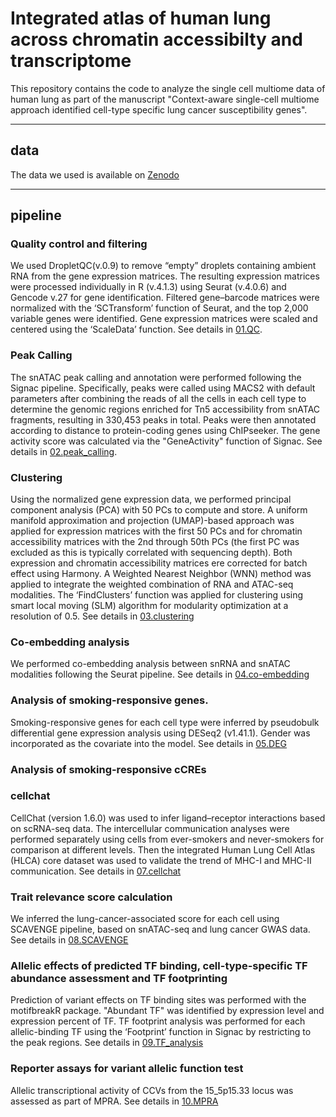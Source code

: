 # Integrated atlas of human lung across chromatin accessibilty and transcriptome

This repository contains the code to analyze the single cell multiome data of human lung as part of the manuscript "Context-aware single-cell multiome approach identified cell-type specific lung cancer susceptibility genes".

---

## data

The data we used is available on [Zenodo](https://)

---

## pipeline

### Quality control and filtering

We used DropletQC(v.0.9) to remove “empty” droplets containing ambient RNA from the gene expression matrices. The resulting expression matrices were processed individually in R (v.4.1.3) using Seurat (v.4.0.6) and Gencode v.27 for gene identification. Filtered gene–barcode matrices were normalized with the ‘SCTransform’ function of Seurat, and the top 2,000 variable genes were identified. Gene expression matrices were scaled and centered using the ‘ScaleData’ function. See details in [01.QC](https://github.com/pumclyy/16_multiome/tree/main/01.QC).

### Peak Calling

The snATAC peak calling and annotation were performed following the Signac pipeline. Specifically, peaks were called using MACS2 with default parameters after combining the reads of all the cells in each cell type to determine the genomic regions enriched for Tn5 accessibility from snATAC fragments, resulting in 330,453 peaks in total. Peaks were then annotated according to distance to protein-coding genes using ChIPseeker. The  gene activity score was calculated via the "GeneActivity" function of Signac. See details in [02.peak_calling](https://github.com/pumclyy/16_multiome/tree/main/02.peak_calling).

### Clustering

Using the normalized gene expression data, we performed principal component analysis
(PCA) with 50 PCs to compute and store. A uniform manifold approximation and projection (UMAP)-based approach was applied for expression matrices with the first 50 PCs and for chromatin accessibility matrices with the 2nd through 50th PCs (the first PC was excluded as this is typically correlated with sequencing depth). Both expression and chromatin accessibility matrices ere corrected for batch effect using Harmony. A Weighted Nearest Neighbor (WNN) method was applied to integrate the weighted combination of RNA and ATAC-seq modalities. The ‘FindClusters’ function was applied for clustering using smart local moving (SLM) algorithm for modularity optimization at a resolution of 0.5. See details in [03.clustering](https://github.com/pumclyy/16_multiome/tree/main/03.clustering)

### Co-embedding analysis

We performed co-embedding analysis between snRNA and snATAC modalities following the Seurat pipeline. See details in [04.co-embedding](https://github.com/pumclyy/16_multiome/tree/main/04.co-embedding)

### Analysis of smoking-responsive genes.

Smoking-responsive genes for each cell type were inferred by pseudobulk differential gene expression analysis using DESeq2 (v1.41.1). Gender was incorporated as the covariate into the model. See details in [05.DEG](https://github.com/pumclyy/16_multiome/tree/main/05.DEG)

### Analysis of smoking-responsive cCREs

### cellchat

CellChat (version 1.6.0) was used to infer ligand–receptor interactions based on scRNA-seq data. The intercellular communication analyses were performed separately using cells from ever-smokers and never-smokers for comparison at different levels. Then the integrated Human Lung Cell Atlas (HLCA) core dataset was used to validate the trend of MHC-I and MHC-II communication. See details in [07.cellchat](https://github.com/pumclyy/16_multiome/tree/main/07.cellchat)

### Trait relevance score calculation

We inferred the lung-cancer-associated score for each cell using SCAVENGE pipeline, based on snATAC-seq and lung cancer GWAS data. See details in [08.SCAVENGE](https://github.com/pumclyy/16_multiome/tree/main/08.SCAVENGE)

### Allelic effects of predicted TF binding, cell-type-specific TF abundance assessment and TF footprinting

Prediction of variant effects on TF binding sites was performed with the motifbreakR package. "Abundant TF" was identified by expression level and expression percent of TF. TF footprint analysis was performed for each allelic-binding TF using the ‘Footprint’ function in Signac by restricting to the peak regions. See details in [09.TF_analysis](https://github.com/pumclyy/16_multiome/tree/main/09.TF_analysis)

### Reporter assays for variant allelic function test

Allelic transcriptional activity of CCVs from the 15_5p15.33 locus was assessed as part of MPRA. See details in [10.MPRA](https://github.com/pumclyy/16_multiome/tree/main/10.MPRA)